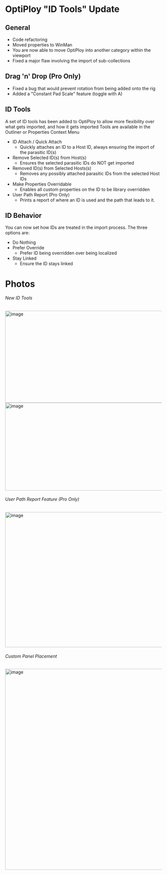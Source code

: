 # OptiPloy "ID Tools" Update
## General
- Code refactoring
- Moved properties to WinMan
- You are now able to move OptiPloy into another category within the viewport
- Fixed a major flaw involving the import of sub-collections

## Drag 'n' Drop (Pro Only)
- Fixed a bug that would prevent rotation from being added onto the rig
- Added a "Constant Pad Scale" feature (toggle with A)

## ID Tools
A set of ID tools has been added to OptiPloy to allow more flexibility over what gets imported, and how it gets imported
Tools are available in the Outliner or Properties Context Menu
- ID Attach / Quick Attach
  - Quickly attaches an ID to a Host ID, always ensuring the import of the parasitic ID(s)
- Remove Selected ID(s) from Host(s)
  - Ensures the selected parasitic IDs do NOT get imported
- Removed ID(s) from Selected Hosts(s)
  - Removes any possibly attached parasitic IDs from the selected Host IDs
- Make Properties Overridable
  - Enables all custom properties on the ID to be library overridden
- User Path Report (Pro Only)
  - Prints a report of where an ID is used and the path that leads to it.

## ID Behavior
You can now set how IDs are treated in the import process. The three options are:
- Do Nothing
- Prefer Override
  - Prefer ID being overridden over being localized
- Stay Linked
  - Ensure the ID stays linked

# Photos
###### New ID Tools  
<img width="730" height="295" alt="image" src="https://github.com/user-attachments/assets/e77666db-16f1-4073-b0c3-9832079cd874" />
<img width="606" height="282" alt="image" src="https://github.com/user-attachments/assets/1d43da3f-001f-43b7-a08d-eece833cce5e" />  

###### User Path Report Feature (Pro Only)  
<img width="551" height="434" alt="image" src="https://github.com/user-attachments/assets/edd6eb4f-afde-43e2-8231-570a3b130c46" />  

###### Custom Panel Placement
<img width="894" height="645" alt="image" src="https://github.com/user-attachments/assets/3fca01ee-f510-4d92-911d-8d7df8af4ad9" />

